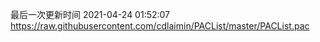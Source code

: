 最后一次更新时间 2021-04-24 01:52:07
https://raw.githubusercontent.com/cdlaimin/PACList/master/PACList.pac

